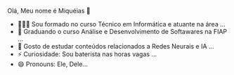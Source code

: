 Olá, Meu nome é Miquéias 👋

<!--
**miqueiasfernando/miqueiasfernando** is a ✨ _special_ ✨ repository because its `README.md` (this file) appears on your GitHub profile.

Here are some ideas to get you started:
-->
- 🧑🏻‍🎓 Sou formado no curso Técnico em Informática e atuante na área ...
- 🌱 Graduando o curso Análise e Desenvolvimento de Softawares na FIAP ...
- 📖 Gosto de estudar conteúdos relacionados a Redes Neurais e IA ...
- ⚡ Curiosidade: Sou baterista nas horas vagas ...
- 😄 Pronouns: Ele, Dele...


